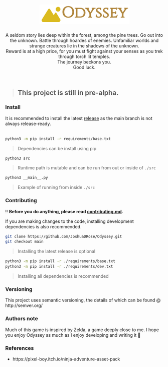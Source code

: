 <!--
<div align="center">
    <h1>
    
        <a href="https://codecov.io/gh/JoshuaDRose/Odyssey" > 
            <img src="https://img.shields.io/codecov/c/github/JoshuaDRose/Odyssey?color=008080&logo=codecov&logoColor=white&style=for-the-badge&token=EN4JAW4IIH"/> 
     
     </a>
    </h1>
</div>
<a href="https://github.com/JoshuaDRose/Odyssey/releases">
    <img src='https://img.shields.io/github/v/release/JoshuaDRose/Odyssey?include_prereleases&sort=semver&style=for-the-badge'>
<a href="https://github.com/JoshuaDRose/Odyssey/commits/main">
    <img src='https://img.shields.io/badge/status-maintained-D0F0C0?style=for-the-badge'>
</a>
-->
<div align="center">
    <h1><img src=https://raw.githubusercontent.com/JoshuaDRose/Odyssey/main/docs/logo.png></h1>
        <p>
            A seldom story lies deep within the forest, among the pine trees. Go out into the unknown. Battle through hoardes of enemies. Unfamiliar worlds and strange creatures lie in the shadows of the unknown.<br>Reward is at a high price, for you must fight against your senses as you trek through torch lit temples.<br>The journey beckons you.<br>Good luck.
        </p>
</div>
<br>
<blockquote><h2>This project is still in pre-alpha.</h2></blockquote>

<h3>Install</h3>
It is recommended to install the latest <a href=https://github.com/JoshuaDRose/Odyssey/tags>release</a> as
 the main branch is not always release-ready.<br>
<br>


```sh
python3 -m pip install -r requirements/base.txt
```
> Dependencies can be install using pip
```sh
python3 src
```
> Runtime path is mutable and can be run from out or inside of `./src`
```sh
python3 __main__.py
```
> Example of running from inside `./src`

<h3>Contributing</h3>

‼️ __Before you do anything, please read [contributing.md](CONTRIBUTING.md).__

If you are making changes to the code, installing development dependencies is also recommended.<br>

```sh
git clone https://github.com/JoshuaDRose/Odyssey.git
git checkout main
```
> Installing the latest release is optional
```sh
python3 -m pip install -r ./requirements/base.txt
python3 -m pip install -r ./requirements/dev.txt
```
> Installing all dependencies is recommended

<p align="left">
<h3>Versioning</h3>
This project uses semantic versioning, the details of which can be found @ http://semver.org/
</p>


### Authors note
Much of this game is inspired by Zelda, a game deeply close to me. I hope you enjoy Odyssey as much as I enjoy developing and writing it 🤍

<p align="left">
<h3>References</h3>
<ul>
    <li>https://pixel-boy.itch.io/ninja-adventure-asset-pack</li>
</ul>
